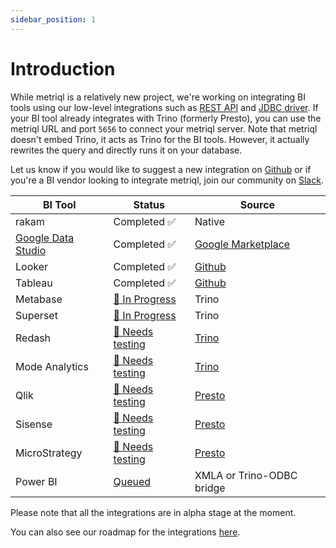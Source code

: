 ```yaml
---
sidebar_position: 1
---
```


# Introduction

While metriql is a relatively new project, we're working on integrating BI tools using our low-level integrations such as [REST API](rest-api) and [JDBC driver](jdbc-driver). If your BI tool already integrates with Trino (formerly Presto), you can use the metriql URL and port `5656` to connect your metriql server. Note that metriql doesn't embed Trino, it acts as Trino for the BI tools. However, it actually rewrites the query and directly runs it on your database.

Let us know if you would like to suggest a new integration on [Github](https://github.com/metriql/metriql/issues/new) or if you're a BI vendor looking to integrate metriql, join our community on [Slack](https://join.slack.com/t/metriql/shared_invite/zt-tz1nzvyd-ker8LGcBQmzrwvfAkFO1qQ).


| BI Tool            | Status             | Source  |
|--------------------|--------------------|---------------------|
| rakam              | Completed  ✅    |  Native                                          
| [Google Data Studio](google-data-studio) | Completed  ✅  | [Google Marketplace](https://datastudio.google.com/datasources/create?connectorId=AKfycbw8o0F6LEr0epNSNVWqNzlqo7R-6jRYxxSxBspzyg2Xi6SDFItLN_aM3l_U56Z0obwS) |
| Looker             | Completed  ✅  | [Github](https://github.com/metriql/metriql-lookml)
| Tableau            | Completed  ✅  | [Github](https://github.com/metriql/metriql-tableau)      |
| Metabase           | [🚧 In Progress](https://github.com/metriql/metriql/issues/6)  | Trino  |
| Superset           | [🚧 In Progress](https://github.com/metriql/metriql/issues/10) | Trino |
| Redash           | [🙋 Needs testing](https://github.com/metriql/metriql/issues/10) | [Trino](https://redash.io/data-sources/presto) |
| Mode Analytics           | [🙋 Needs testing](https://github.com/metriql/metriql/issues/10) | [Trino](https://mode.com/help/articles/supported-databases/#trino) |
| Qlik           | [🙋 Needs testing](https://github.com/metriql/metriql/issues/7)  | [Presto](https://help.qlik.com/en-US/connectors/Subsystems/ODBC_connector_help/Content/Connectors_ODBC/Presto/Create-Presto-connection.htm)  |   
| Sisense           | [🙋 Needs testing](https://github.com/metriql/metriql/issues/7)  | [Presto](https://www.sisense.com/data-connectors/presto/)  |   
| MicroStrategy           | [🙋 Needs testing](https://github.com/metriql/metriql/issues/7)  | [Presto](https://community.microstrategy.com/s/article/How-to-Connect-to-Presto?language=en_US)  |   
| Power BI           | [Queued](https://github.com/metriql/metriql/issues/7)  | XMLA or Trino-ODBC bridge  |   


Please note that all the integrations are in alpha stage at the moment.

You can also see our roadmap for the integrations [here](https://github.com/metriql/metriql/projects/1).
